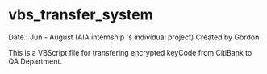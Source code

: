 # vbs_transfer_system

Date : Jun - August (AIA internship 's individual project)
Created by Gordon



This is a VBScript file for transfering encrypted keyCode from CitiBank to QA Department.

